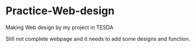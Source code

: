 # Practice-Web-design
Making Web design by my project in TESDA

Still not complete webpage and it needs to add some designs and function.
